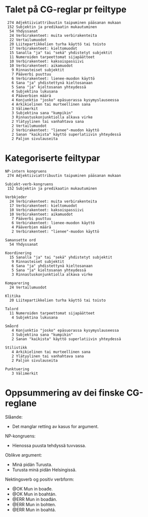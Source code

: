 # Talet på CG-reglar pr feiltype

```
 274 Adjektiiviattribuutin taipuminen pääsanan mukaan
 152 Subjektin ja predikaatin mukautuminen
  54 Yhdyssanat
  24 Verbirakenteet: muita verbirakenteita
  22 Vertailumuodot
  20 Liitepartikkelien turha käyttö tai toisto
  17 Verbirakenteet: kieltomuodot
  15 Sanalla "ja" tai "sekä" yhdistetyt subjektit
  11 Numeroiden tarpeettomat sijapäätteet
  10 Verbirakenteet: kaksoispassiivi
  10 Verbirakenteet: aikamuodot
   9 Rinnasteiset subjektit
   7 Pääverbi puuttuu
   6 Verbirakenteet: lienee-muodon käyttö
   6 Sana "ja" yhdistettynä kieltosanaan
   5 Sana "ja" kieltosanan yhteydessä
   4 Subjektina lukusana
   4 Pääverbien määrä
   4 Konjunktio "josko" epäsuorassa kysymyslauseessa
   4 Arkikielinen tai murteellinen sana
   3 Välimerkit
   3 Subjektina sana "kumpikin"
   3 Rinnastuskonjunktiolla alkava virke
   2 Ylätyylinen tai vanhahtava sana
   2 Vertailumuodot
   2 Verbirakenteet: "lienee"-muodon käyttö
   2 Sanan "kaikista" käyttö superlatiivin yhteydessä
   2 Paljon sivulauseita
```

# Kategoriserte feiltypar

```
NP-intern kongruens
 274 Adjektiiviattribuutin taipuminen pääsanan mukaan

Subjekt-verb-kongruens
 152 Subjektin ja predikaatin mukautuminen

Verbkjeder
  24 Verbirakenteet: muita verbirakenteita
  17 Verbirakenteet: kieltomuodot
  10 Verbirakenteet: kaksoispassiivi
  10 Verbirakenteet: aikamuodot
   7 Pääverbi puuttuu
   6 Verbirakenteet: lienee-muodon käyttö
   4 Pääverbien määrä
   2 Verbirakenteet: "lienee"-muodon käyttö

Samansette ord
  54 Yhdyssanat

Koordinering
  15 Sanalla "ja" tai "sekä" yhdistetyt subjektit
   9 Rinnasteiset subjektit
   6 Sana "ja" yhdistettynä kieltosanaan
   5 Sana "ja" kieltosanan yhteydessä
   3 Rinnastuskonjunktiolla alkava virke

Komparering
  24 Vertailumuodot

Klitika
  20 Liitepartikkelien turha käyttö tai toisto

Talord
  11 Numeroiden tarpeettomat sijapäätteet
   4 Subjektina lukusana

Småord
   4 Konjunktio "josko" epäsuorassa kysymyslauseessa
   3 Subjektina sana "kumpikin"
   2 Sanan "kaikista" käyttö superlatiivin yhteydessä

Stilistikk
   4 Arkikielinen tai murteellinen sana
   2 Ylätyylinen tai vanhahtava sana
   2 Paljon sivulauseita

Punktuering
   3 Välimerkit
```

# Oppsummering av dei finske CG-reglane

Slåande:
* Det manglar retting av kasus for argument.

NP-kongruens:
* Hienossa puusta tehdyssä tuvvassa.

Oblikve argument:
* Minä pidän Turusta.
* Turusta minä pidän Helsingissä.

Nektingsverb og positiv verbform:

* @OK Mun in boađe.
* @OK Mun in boahtán.
* @ERR Mun in boađán.
* @ERR Mun in bohten.
* @ERR Mun in boahtá.
